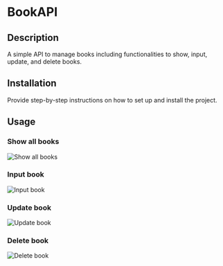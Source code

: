# BookAPI

## Description
A simple API to manage books including functionalities to show, input, update, and delete books.

## Installation
Provide step-by-step instructions on how to set up and install the project.

## Usage
### Show all books
![Show all books](https://github.com/user-attachments/assets/c0eb9326-4236-48b4-8ce7-f675e451efce)

### Input book
![Input book](https://github.com/user-attachments/assets/8567e965-00bb-484c-bc83-31746f567e7d)

### Update book
![Update book](https://github.com/user-attachments/assets/f4f59ec9-8b5d-4e9a-83b8-65126f349c2a)

### Delete book
![Delete book](https://github.com/user-attachments/assets/020de445-2c8d-4bba-b24b-0ec5555f7a23)
